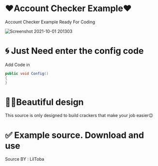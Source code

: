 # ❤️Account Checker Example❤️
Account Checker Example Ready For Coding

![Screenshot 2021-10-01 201303](https://user-images.githubusercontent.com/59983513/135661020-6283de13-4433-42a0-9a31-42d0f189c291.jpg)

# 🌀 Just Need enter the config code
Add Code in 
```csharp
public void Config()
{
}
```

# 🎁🏫Beautiful design
This source is only designed to build crackers that make your job easier😉

# ✅ Example source. Download and use

Source BY : LilToba
